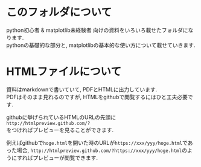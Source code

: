 # このフォルダについて

python初心者 & matplotlib未経験者 向けの資料をいろいろ載せたフォルダになります.  
pythonの基礎的な部分と, matplotlibの基本的な使い方について載せていきます.

# HTMLファイルについて
資料はmarkdownで書いていて, PDFとHTMLに出力しています.  
PDFはそのまま見れるのですが, HTMLをgithubで閲覧するにはひと工夫必要です.  

githubに挙げられているHTMLのURLの先頭に  
`http://htmlpreview.github.com/?`  
をつければプレビューを見ることができます.  

例えばgithubで`hoge.html`を開いた時のURLが`https://xxx/yyy/hoge.html`であった場合, `http://htmlpreview.github.com/?https://xxx/yyy/hoge.html`のようにすればプレビューが閲覧できます.
